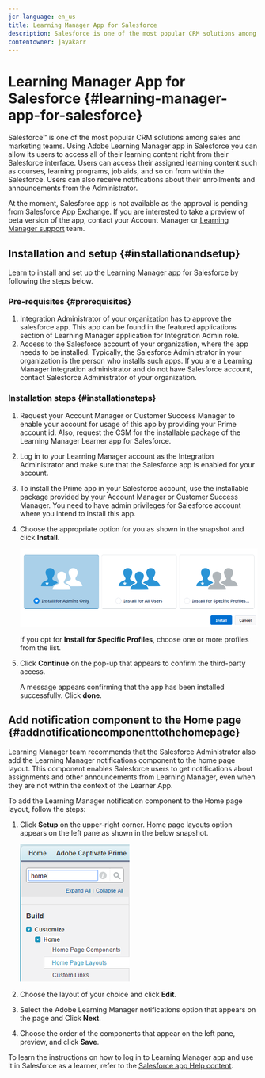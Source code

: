 ```yaml
---
jcr-language: en_us
title: Learning Manager App for Salesforce
description: Salesforce is one of the most popular CRM solutions among sales and marketing teams. Using Adobe Learning Manager app in Salesforce you can allow its users to access all of their learning content right from their Salesforce interface. Users can access their assigned learning content such as courses, learning programs, job aids, and so on from within the Salesforce. Users can also receive notifications about their enrollments and announcements from the Administrator. 
contentowner: jayakarr
---
```



# Learning Manager App for Salesforce {#learning-manager-app-for-salesforce}

Salesforce&trade; is one of the most popular CRM solutions among sales and marketing teams. Using Adobe Learning Manager app in Salesforce you can allow its users to access all of their learning content right from their Salesforce interface. Users can access their assigned learning content such as courses, learning programs, job aids, and so on from within the Salesforce. Users can also receive notifications about their enrollments and announcements from the Administrator. 

At the moment, Salesforce app is not available as the approval is pending from Salesforce App Exchange. If you are interested to take a preview of beta version of the app, contact your Account Manager or [Learning Manager support](../../../../in/contact/enterprise-support.other.md#captivate-prime) team. 

## Installation and setup {#installationandsetup}

Learn to install and set up the Learning Manager app for Salesforce by following the steps below. 

### Pre-requisites {#prerequisites}

1. Integration Administrator of your organization has to approve the salesforce app. This app can be found in the featured applications section of Learning Manager application for Integration Admin role. 
1. Access to the Salesforce account of your organization, where the app needs to be installed. Typically, the Salesforce Administrator in your organization is the person who installs such apps. If you are a Learning Manager integration administrator and do not have Salesforce account, contact Salesforce Administrator of your organization. 

### Installation steps {#installationsteps}

1. Request your Account Manager or Customer Success Manager to enable your account for usage of this app by providing your Prime account id. Also, request the CSM for the installable package of the Learning Manager Learner app for Salesforce.  

1. Log in to your Learning Manager account as the Integration Administrator and make sure that the Salesforce app is enabled for your account.  

1. To install the Prime app in your Salesforce account, use the installable package provided by your Account Manager or Customer Success Manager. You need to have admin privileges for Salesforce account where you intend to install this app.  

1. Choose the appropriate option for you as shown in the snapshot and click **Install**. 

   ![](assets/install-options.png)

   If you opt for **Install for Specific Profiles**, choose one or more profiles from the list. 

1. Click **Continue** on the pop-up that appears to confirm the third-party access. 

   A message appears confirming that the app has been installed successfully. Click **done**.

## Add notification component to the Home page {#addnotificationcomponenttothehomepage}

Learning Manager team recommends that the Salesforce Administrator also add the Learning Manager notifications component to the home page layout. This component enables Salesforce users to get notifications about assignments and other announcements from Learning Manager, even when they are not within the context of the Learner App.

To add the Learning Manager notification component to the Home page layout, follow the steps: 

1. Click **Setup** on the upper-right corner. Home page layouts option appears on the left pane as shown in the below snapshot. 

   ![](assets/homepage-component.png)

1. Choose the layout of your choice and click **Edit**. 
1. Select the Adobe Learning Manager notifications option that appears on the page and Click **Next**. 
1. Choose the order of the components that appear on the left pane, preview, and click **Save**. 

To learn the instructions on how to log in to Learning Manager app and use it in Salesforce as a learner, refer to the [Salesforce app Help content](../../learners/feature-summary/sfdc-app.md). 
